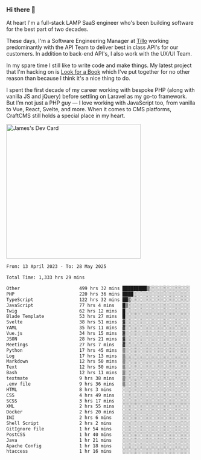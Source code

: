 ### Hi there 👋

<!--
**JamesNock/JamesNock** is a ✨ _special_ ✨ repository because its `README.md` (this file) appears on your GitHub profile.

Here are some ideas to get you started:

- 🔭 I’m currently working on ...
- 🌱 I’m currently learning ...
- 👯 I’m looking to collaborate on ...
- 🤔 I’m looking for help with ...
- 💬 Ask me about ...
- 📫 How to reach me: ...
- 😄 Pronouns: ...
- ⚡ Fun fact: ...
-->
At heart I'm a full-stack LAMP SaaS engineer who's been building software for the best part of two decades.

These days, I'm a Software Engineering Manager at [Tillo](https://www.tillo.io/) working predominantly with the API Team to deliver best in class API's for our customers. In addition to back-end API's, I also work with the UX/UI Team.

In my spare time I still like to write code and make things. My latest project that I'm hacking on is [Look for a Book](https://www.lookforabook.co.uk/) which I've put together for no other reason than because I think it's a nice thing to do.

I spent the first decade of my career working with bespoke PHP (along with vanilla JS and jQuery) before settling on Laravel as my go-to framework. But I’m not just a PHP guy — I love working with JavaScript too, from vanilla to Vue, React, Svelte, and more. When it comes to CMS platforms, CraftCMS still holds a special place in my heart.

<a href="https://app.daily.dev/h2onock"><img src="https://api.daily.dev/devcards/v2/XQraFlxE3JPWOlcSuOB2K.png?type=default&r=18u" width="356" alt="James's Dev Card"/></a>

<!--START_SECTION:waka-->

```txt
From: 13 April 2023 - To: 28 May 2025

Total Time: 1,333 hrs 29 mins

Other                      499 hrs 32 mins █████████▒░░░░░░░░░░░░░░░   37.46 %
PHP                        220 hrs 36 mins ████░░░░░░░░░░░░░░░░░░░░░   16.54 %
TypeScript                 122 hrs 32 mins ██▒░░░░░░░░░░░░░░░░░░░░░░   09.19 %
JavaScript                 77 hrs 4 mins   █▒░░░░░░░░░░░░░░░░░░░░░░░   05.78 %
Twig                       62 hrs 12 mins  █░░░░░░░░░░░░░░░░░░░░░░░░   04.66 %
Blade Template             53 hrs 27 mins  █░░░░░░░░░░░░░░░░░░░░░░░░   04.01 %
Svelte                     38 hrs 51 mins  ▓░░░░░░░░░░░░░░░░░░░░░░░░   02.91 %
YAML                       35 hrs 11 mins  ▓░░░░░░░░░░░░░░░░░░░░░░░░   02.64 %
Vue.js                     34 hrs 15 mins  ▓░░░░░░░░░░░░░░░░░░░░░░░░   02.57 %
JSON                       28 hrs 21 mins  ▓░░░░░░░░░░░░░░░░░░░░░░░░   02.13 %
Meetings                   27 hrs 7 mins   ▓░░░░░░░░░░░░░░░░░░░░░░░░   02.03 %
Python                     17 hrs 45 mins  ▒░░░░░░░░░░░░░░░░░░░░░░░░   01.33 %
Log                        17 hrs 13 mins  ▒░░░░░░░░░░░░░░░░░░░░░░░░   01.29 %
Markdown                   12 hrs 50 mins  ▒░░░░░░░░░░░░░░░░░░░░░░░░   00.96 %
Text                       12 hrs 50 mins  ▒░░░░░░░░░░░░░░░░░░░░░░░░   00.96 %
Bash                       12 hrs 11 mins  ▒░░░░░░░░░░░░░░░░░░░░░░░░   00.91 %
textmate                   9 hrs 38 mins   ▒░░░░░░░░░░░░░░░░░░░░░░░░   00.72 %
.env file                  9 hrs 36 mins   ▒░░░░░░░░░░░░░░░░░░░░░░░░   00.72 %
HTML                       8 hrs 3 mins    ░░░░░░░░░░░░░░░░░░░░░░░░░   00.60 %
CSS                        4 hrs 49 mins   ░░░░░░░░░░░░░░░░░░░░░░░░░   00.36 %
SCSS                       3 hrs 17 mins   ░░░░░░░░░░░░░░░░░░░░░░░░░   00.25 %
XML                        2 hrs 55 mins   ░░░░░░░░░░░░░░░░░░░░░░░░░   00.22 %
Docker                     2 hrs 20 mins   ░░░░░░░░░░░░░░░░░░░░░░░░░   00.18 %
INI                        2 hrs 6 mins    ░░░░░░░░░░░░░░░░░░░░░░░░░   00.16 %
Shell Script               2 hrs 2 mins    ░░░░░░░░░░░░░░░░░░░░░░░░░   00.15 %
GitIgnore file             1 hr 54 mins    ░░░░░░░░░░░░░░░░░░░░░░░░░   00.14 %
PostCSS                    1 hr 40 mins    ░░░░░░░░░░░░░░░░░░░░░░░░░   00.13 %
Java                       1 hr 21 mins    ░░░░░░░░░░░░░░░░░░░░░░░░░   00.10 %
Apache Config              1 hr 18 mins    ░░░░░░░░░░░░░░░░░░░░░░░░░   00.10 %
htaccess                   1 hr 16 mins    ░░░░░░░░░░░░░░░░░░░░░░░░░   00.10 %
```

<!--END_SECTION:waka-->

